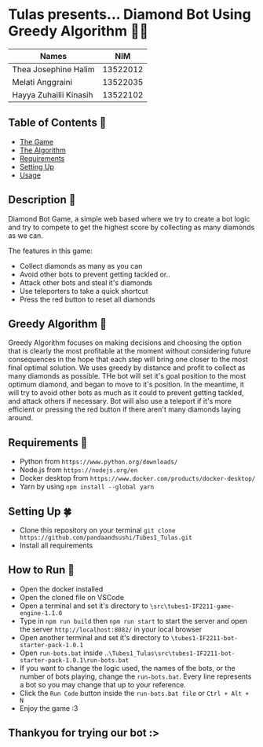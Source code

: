 # Tulas presents... Diamond Bot Using Greedy Algorithm 💎🤖

| Names                  | NIM      |
| ---------------------- |:--------:|
| Thea Josephine Halim   | 13522012 |
| Melati Anggraini       | 13522035 |
| Hayya Zuhailii Kinasih | 13522102 |

## Table of Contents 💫
* [The Game](#description-👾)
* [The Algorithm](#greedy-algorithm-🎈)
* [Requirements](#requirements-🫧)
* [Setting Up](#setting-up-🍀)
* [Usage](#how-to-run-🌿)

## Description 👾
Diamond Bot Game, a simple web based where we try to create a bot logic and try to compete to get the highest score by collecting as many diamonds as we can. 

The features in this game:
- Collect diamonds as many as you can
- Avoid other bots to prevent getting tackled or..
- Attack other bots and steal it's diamonds
- Use teleporters to take a quick shortcut
- Press the red button to reset all diamonds

## Greedy Algorithm 🎈
Greedy Algorithm focuses on making decisions and choosing the option that is clearly the most profitable at the moment without considering future consequences in the hope that each step will bring one closer to the most final optimal solution. We uses greedy by distance and profit to collect as many diamonds as possible. THe bot will set it's goal position to the most optimum diamond, and began to move to it's position. In the meantime, it will try to avoid other bots as much as it could to prevent getting tackled, and attack others if necessary. Bot will also use a teleport if it's more efficient or pressing the red button if there aren't many diamonds laying around.

## Requirements 🫧
- Python from `https://www.python.org/downloads/`
- Node.js from `https://nodejs.org/en`
- Docker desktop from `https://www.docker.com/products/docker-desktop/`
- Yarn by using `npm install --global yarn`

## Setting Up 🍀
- Clone this repository on your terminal `git clone https://github.com/pandaandsushi/Tubes1_Tulas.git`
- Install all requirements

## How to Run 🌿
- Open the docker installed
- Open the cloned file on VSCode
- Open a terminal and set it's directory to `\src\tubes1-IF2211-game-engine-1.1.0`
- Type in `npm run build` then `npm run start` to start the server and open the server `http://localhost:8082/` in your local browser
- Open another terminal and set it's directory to `\tubes1-IF2211-bot-starter-pack-1.0.1`
- Open `run-bots.bat` inside ..`\Tubes1_Tulas\src\tubes1-IF2211-bot-starter-pack-1.0.1\run-bots.bat`
- If you want to change the logic used, the names of the bots, or the number of bots playing, change the `run-bots.bat`. Every line represents a bot so you may change that up to your reference.
- Click the `Run Code` button inside the `run-bots.bat file` or `Ctrl + Alt + N`
- Enjoy the game :3


## Thankyou for trying our bot :>